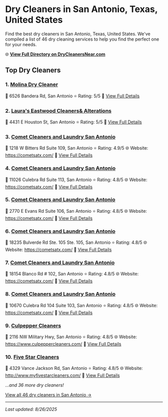 # Dry Cleaners in San Antonio, Texas, United States

Find the best dry cleaners in San Antonio, Texas, United States. We've compiled a list of 46 dry cleaning services to help you find the perfect one for your needs.

🌐 **[View Full Directory on DryCleanersNear.com](https://drycleanersnear.com/city/US/Texas/San%20Antonio)**

## Top Dry Cleaners

### 1. [Molina Dry Cleaner](https://drycleanersnear.com/dryCleaner/689bf1c8010bf80bea4b04a7/molina-dry-cleaner)
📍 6526 Bandera Rd, San Antonio
⭐ Rating: 5/5
🔗 [View Full Details](https://drycleanersnear.com/dryCleaner/689bf1c8010bf80bea4b04a7/molina-dry-cleaner)

### 2. [Laura's Eastwood Cleaners& Alterations](https://drycleanersnear.com/dryCleaner/689bf1cf010bf80bea4b04e6/laura-s-eastwood-cleaners-alterations)
📍 4431 E Houston St, San Antonio
⭐ Rating: 5/5
🔗 [View Full Details](https://drycleanersnear.com/dryCleaner/689bf1cf010bf80bea4b04e6/laura-s-eastwood-cleaners-alterations)

### 3. [Comet Cleaners and Laundry San Antonio](https://drycleanersnear.com/dryCleaner/689bf1b1010bf80bea4b029e/comet-cleaners-and-laundry-san-antonio)
📍 1218 W Bitters Rd Suite 109, San Antonio
⭐ Rating: 4.9/5
🌐 Website: https://cometsatx.com/
🔗 [View Full Details](https://drycleanersnear.com/dryCleaner/689bf1b1010bf80bea4b029e/comet-cleaners-and-laundry-san-antonio)

### 4. [Comet Cleaners and Laundry San Antonio](https://drycleanersnear.com/dryCleaner/689bf1b6010bf80bea4b0329/comet-cleaners-and-laundry-san-antonio)
📍 11026 Culebra Rd Suite 113, San Antonio
⭐ Rating: 4.8/5
🌐 Website: https://cometsatx.com/
🔗 [View Full Details](https://drycleanersnear.com/dryCleaner/689bf1b6010bf80bea4b0329/comet-cleaners-and-laundry-san-antonio)

### 5. [Comet Cleaners and Laundry San Antonio](https://drycleanersnear.com/dryCleaner/689bf1b7010bf80bea4b0349/comet-cleaners-and-laundry-san-antonio)
📍 2770 E Evans Rd Suite 106, San Antonio
⭐ Rating: 4.8/5
🌐 Website: https://cometsatx.com/
🔗 [View Full Details](https://drycleanersnear.com/dryCleaner/689bf1b7010bf80bea4b0349/comet-cleaners-and-laundry-san-antonio)

### 6. [Comet Cleaners and Laundry San Antonio](https://drycleanersnear.com/dryCleaner/689bf1b7010bf80bea4b0369/comet-cleaners-and-laundry-san-antonio)
📍 18235 Bulverde Rd Ste. 105 Ste. 105, San Antonio
⭐ Rating: 4.8/5
🌐 Website: https://cometsatx.com/
🔗 [View Full Details](https://drycleanersnear.com/dryCleaner/689bf1b7010bf80bea4b0369/comet-cleaners-and-laundry-san-antonio)

### 7. [Comet Cleaners and Laundry San Antonio](https://drycleanersnear.com/dryCleaner/689bf1b8010bf80bea4b0389/comet-cleaners-and-laundry-san-antonio)
📍 18154 Blanco Rd # 102, San Antonio
⭐ Rating: 4.8/5
🌐 Website: https://cometsatx.com/
🔗 [View Full Details](https://drycleanersnear.com/dryCleaner/689bf1b8010bf80bea4b0389/comet-cleaners-and-laundry-san-antonio)

### 8. [Comet Cleaners and Laundry San Antonio](https://drycleanersnear.com/dryCleaner/689bf1bb010bf80bea4b03c9/comet-cleaners-and-laundry-san-antonio)
📍 10670 Culebra Rd 104 Suite 103, San Antonio
⭐ Rating: 4.8/5
🌐 Website: https://cometsatx.com/
🔗 [View Full Details](https://drycleanersnear.com/dryCleaner/689bf1bb010bf80bea4b03c9/comet-cleaners-and-laundry-san-antonio)

### 9. [Culpepper Cleaners](https://drycleanersnear.com/dryCleaner/689bf1e1010bf80bea4b0581/culpepper-cleaners)
📍 2116 NW Military Hwy, San Antonio
⭐ Rating: 4.8/5
🌐 Website: https://www.culpeppercleaners.com/
🔗 [View Full Details](https://drycleanersnear.com/dryCleaner/689bf1e1010bf80bea4b0581/culpepper-cleaners)

### 10. [Five Star Cleaners](https://drycleanersnear.com/dryCleaner/689bf1ed010bf80bea4b05dd/five-star-cleaners)
📍 4329 Vance Jackson Rd, San Antonio
⭐ Rating: 4.8/5
🌐 Website: http://www.myfivestarcleaners.com/
🔗 [View Full Details](https://drycleanersnear.com/dryCleaner/689bf1ed010bf80bea4b05dd/five-star-cleaners)


*...and 36 more dry cleaners!*

[View all 46 dry cleaners in San Antonio →](https://drycleanersnear.com/city/US/Texas/San%20Antonio)

---

*Last updated: 8/26/2025*
